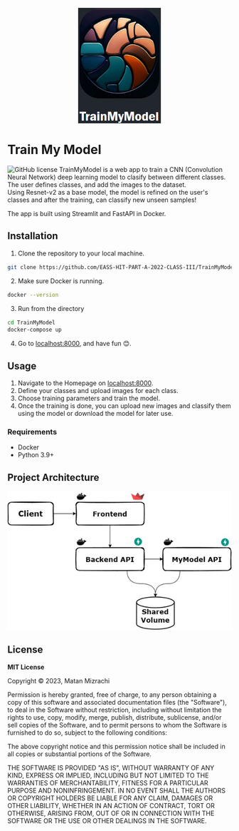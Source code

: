 <p align="center">
  <img src="res/img/logo.png" />
</p>

# Train My Model
![GitHub license](https://img.shields.io/github/license/EASS-HIT-PART-A-2022-CLASS-III/TrainMyModel)
TrainMyModel is a web app to train a CNN (Convolution Neural Network) deep learning model to clasify between different classes.  
The user defines classes, and add the images to the dataset.  
Using Resnet-v2 as a base model, the model is refined on the user's classes and after the training, can classify new unseen samples!

The app is built using Streamlit and FastAPI in Docker.  

## Installation
1. Clone the repository to your local machine.
```bash
git clone https://github.com/EASS-HIT-PART-A-2022-CLASS-III/TrainMyModel.git
```
2. Make sure Docker is running.
```bash
docker --version
```
3. Run from the directory 
```bash
cd TrainMyModel
docker-compose up
```
4. Go to [localhost:8000](http://localhost:8000), and have fun 😊.

## Usage
1. Navigate to the Homepage on [localhost:8000](http://localhost:8000).
2. Define your classes and upload images for each class.
3. Choose training parameters and train the model.
4. Once the training is done, you can upload new images and classify them using the model or download the model for later use.

### Requirements
- Docker
- Python 3.9+

## Project Architecture

<p align="center">
  <img src="res/img/train-my-model-diagram.jpg" />
</p>

## License

**MIT License**

Copyright ©️ 2023, Matan Mizrachi  
  
Permission is hereby granted, free of charge, to any person obtaining a copy 
of this software and associated documentation files (the "Software"), to deal 
in the Software without restriction, including without limitation the rights 
to use, copy, modify, merge, publish, distribute, sublicense, and/or sell 
copies of the Software, and to permit persons to whom the Software is 
furnished to do so, subject to the following conditions:  
  
The above copyright notice and this permission notice shall be included in all copies or substantial portions of the Software.  
  
THE SOFTWARE IS PROVIDED "AS IS", WITHOUT WARRANTY OF ANY KIND, EXPRESS OR 
IMPLIED, INCLUDING BUT NOT LIMITED TO THE WARRANTIES OF MERCHANTABILITY, 
FITNESS FOR A PARTICULAR PURPOSE AND NONINFRINGEMENT. IN NO EVENT SHALL THE 
AUTHORS OR COPYRIGHT HOLDERS BE LIABLE FOR ANY CLAIM, DAMAGES OR OTHER 
LIABILITY, WHETHER IN AN ACTION OF CONTRACT, TORT OR OTHERWISE, ARISING FROM, 
OUT OF OR IN CONNECTION WITH THE SOFTWARE OR THE USE OR OTHER DEALINGS IN THE 
SOFTWARE.  
